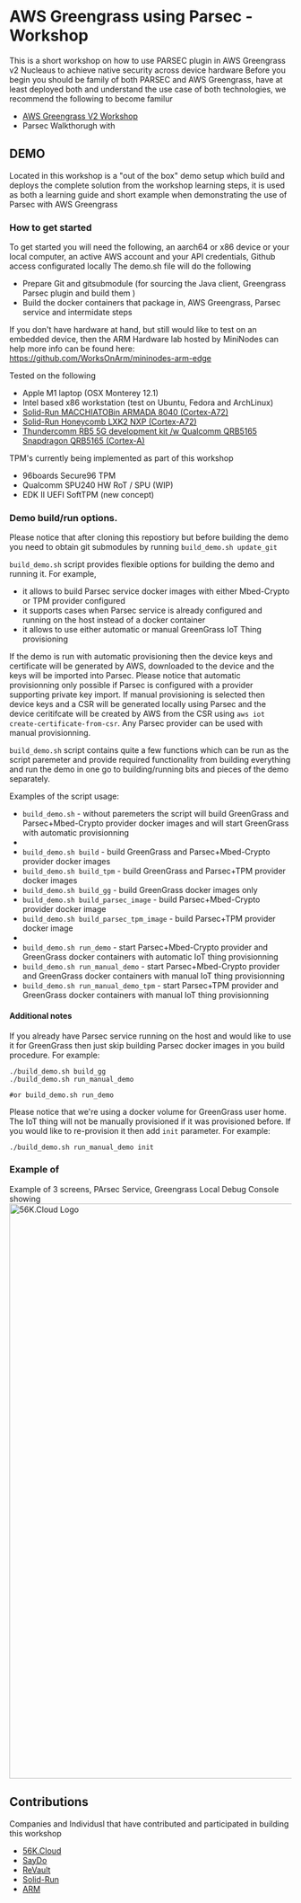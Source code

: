 # AWS Greengrass using Parsec - Workshop

This is a short workshop on how to use PARSEC plugin in AWS Greengrass v2 Nucleaus to achieve native security across device hardware
Before you begin you should be family of both PARSEC and AWS Greengrass, have at least deployed both and understand the use case of both technologies, we recommend the following to become familur

* [AWS Greengrass V2 Workshop](https://catalog.us-east-1.prod.workshops.aws/v2/workshops/5ecc2416-f956-4273-b729-d0d30556013f/en-US/) 
* Parsec Walkthorugh with 

## DEMO
Located in this workshop is a "out of the box" demo setup which build and deploys the complete solution from the workshop learning steps, it is used as both a learning guide and short example when demonstrating the use of Parsec with AWS Greengrass

### How to get started

To get started you will need the following, an aarch64 or x86 device or your local computer, an active AWS account and your API credentials, Github access configurated locally
The demo.sh file will do the following

- Prepare Git and gitsubmodule (for sourcing the Java client, Greengrass Parsec plugin and build them )
- Build the docker containers that package in, AWS Greengrass, Parsec service and intermidate steps 

If you don't have hardware at hand, but still would like to test on an embedded device, then the ARM Hardware lab hosted by MiniNodes can help more info can be found here: https://github.com/WorksOnArm/mininodes-arm-edge

Tested on the following

- Apple M1 laptop (OSX Monterey 12.1)
- Intel based x86 workstation (test on Ubuntu, Fedora and ArchLinux)
- [Solid-Run MACCHIATOBin ARMADA 8040 (Cortex-A72)](https://developer.solid-run.com/article-categories/macchiatobin-single-double-shot/)
- [Solid-Run Honeycomb LXK2 NXP  (Cortex-A72)](https://www.solid-run.com/arm-servers-networking-platforms/honeycomb-workstation/)
- [Thundercomm RB5 5G development kit /w Qualcomm QRB5165 Snapdragon QRB5165 (Cortex-A)](https://www.thundercomm.com/app_en/product/1590131656070623)

TPM's currently being implemented as part of this workshop

- 96boards Secure96 TPM 
- Qualcomm SPU240 HW RoT / SPU (WIP)
- EDK II UEFI SoftTPM (new concept) 

### Demo build/run options.

Please notice that after cloning this repostiory but before building the demo you need to obtain git submodules by running `build_demo.sh update_git`

`build_demo.sh` script provides flexible options for building the demo and running it. For example,
- it allows to build Parsec service docker images with either Mbed-Crypto or TPM provider configured
- it supports cases when Parsec service is already configured and running on the host instead of a docker container
- it allows to use either automatic or manual GreenGrass IoT Thing provisioning

If the demo is run with automatic provisioning then the device keys and certificate will be generated by AWS,
downloaded to the device and the keys will be imported into Parsec. Please notice that automatic provisionning
only possible if Parsec is configured with a provider supporting private key import.
If manual provisioning is selected then device keys and a CSR will be generated locally using Parsec and the device
ceritifcate will be created by AWS from the CSR using `aws iot create-certificate-from-csr`.
Any Parsec provider can be used with manual provisionning.

`build_demo.sh` script contains quite a few functions which can be run as the script paremeter and provide required
functionality from building everything and run the demo in one go to building/running bits and pieces of the demo separately.

Examples of the script usage:
- `build_demo.sh` - without paremeters the script will build GreenGrass and Parsec+Mbed-Crypto provider docker images and will start GreenGrass with automatic provisionning
-
- `build_demo.sh build` - build GreenGrass and Parsec+Mbed-Crypto provider docker images
- `build_demo.sh build_tpm` - build GreenGrass and Parsec+TPM provider docker images
- `build_demo.sh build_gg` - build GreenGrass docker images only
- `build_demo.sh build_parsec_image` - build Parsec+Mbed-Crypto provider docker image
- `build_demo.sh build_parsec_tpm_image` - build Parsec+TPM provider docker image
-
- `build_demo.sh run_demo` - start Parsec+Mbed-Crypto provider and GreenGrass docker containers with automatic IoT thing provisionning
- `build_demo.sh run_manual_demo` - start Parsec+Mbed-Crypto provider and GreenGrass docker containers with manual IoT thing provisionning
- `build_demo.sh run_manual_demo_tpm` - start Parsec+TPM provider and GreenGrass docker containers with manual IoT thing provisionning

#### Additional notes

If you already have Parsec service running on the host and would like to use it for GreenGrass then just skip building
Parsec docker images in you build procedure. For example:
```
./build_demo.sh build_gg
./build_demo.sh run_manual_demo

#or build_demo.sh run_demo
```

Please notice that we're using a docker volume for GreenGrass user home. The IoT thing will not be manually provisioned if
it was provisioned before. If you would like to re-provision it then add `init` parameter. For example:
```
./build_demo.sh run_manual_demo init
```


### Example of 

Example of 3 screens, PArsec Service, Greengrass Local Debug Console showing 
<img src="docs/56kcloud_parsec_greengrass_onrb5_sucess.png" alt="56K.Cloud Logo" height="1024">

## Contributions

Companies and Individusl that have contributed and participated in building this workshop
* [56K.Cloud](https://blog.56k.cloud/arm-parsec-and-56k-5gusecases/)
* [SayDo](https://www.saydo.co/en/)
* [ReVault](https://revault.ch/en/#)
* [Solid-Run](https://solid-run.com/)
* [ARM](https://developer.arm.com/solutions/infrastructure/developer-resources/security/parsec)
